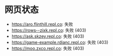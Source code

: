 # 网页状态
- https://aro.flinthill.repl.co: 失败
- https://rows--zixk.repl.co: 失败 (403)
- https://ask.skzey.repl.co: 失败 (403)
- https://game-example.rdianc.repl.co: 失败 (403)
- https://moo.zxco.repl.co: 失败 (403)
